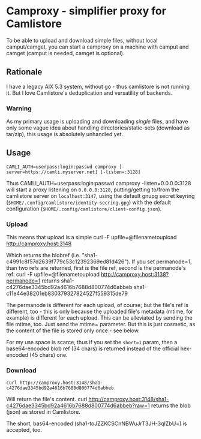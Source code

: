# Camproxy - simplifier proxy for Camlistore #
To be able to upload and download simple files, without local camput/camget,
you can start a camproxy on a machine with camput and camget (camput is needed,
camget is optional).

## Rationale ##
I have a legacy AIX 5.3 system, without go - thus camlistore is not running it.
But I love Camlistore's deduplication and versatility of backends.

### Warning
As my primary usage is uploading and downloading *single* files, and have only
some vague idea about handling directories/static-sets (download as tar/zip),
this usage is absolutely unhandled yet.

## Usage ##
    CAMLI_AUTH=userpass:login:passwd camproxy [-server=https://camli.myserver.net] [-listen=:3128]
Thus
    CAMLI_AUTH=userpass:login:passwd camproxy -listen=0.0.0.0:3128
will start a proxy listening on `0.0.0.0:3128`, putting/getting to/from
the camlistore server on `localhost:3147`, using the default gnupg secret keyring
(`$HOME/.config/camlistore/identity-secring.gpg`) with the default configuration
(`$HOME/.config/camlistore/client-config.json`).

### Upload ###
This means that upload is a simple
    curl -F upfile=@filenametoupload http://camproxy.host:3148

Which returns the blobref (i.e. "sha1-c4991c8f57d2639f779c53c12392369ed81d426").
If you set permanode=1, than two refs are returned, first is the file ref,
second is the permanode's ref:
    curl -F upfile=@filenametoupload http://camproxy.host:3138?permanode=1
returns
    sha1-c4276dae3345bd92a4616b7688d800774d6abbeb
    sha1-c11e44e38201eb830379327824527f559315de79

The permanode is different for each upload, of course; but the file's ref is
different, too - this is only because the uploaded file's metadata
(mtime, for example) is different for each upload. This can be alleviated
by sending the file mtime, too. Just send the mtime=<seconds since epoch>
parameter. But this is just cosmetic, as the content of the file is stored
only once - see below.

For my use space is scarce, thus if you set the `short=1` param, then a
base64-encoded blob ref (34 chars) is returned instead of the official
hex-encoded (45 chars) one.

### Download ###
    curl http://camproxy.host:3148/sha1-c4276dae3345bd92a4616b7688d800774d6abbeb
Will return the file's content.
    curl http://camproxy.host:3148/sha1-c4276dae3345bd92a4616b7688d800774d6abbeb?raw=1
returns the blob (json) as stored in Camlistore.

The short, bas64-encoded (sha1-toJZZKCSCnNBWuJrT3JH-3qIZbU=) is accepted, too.

